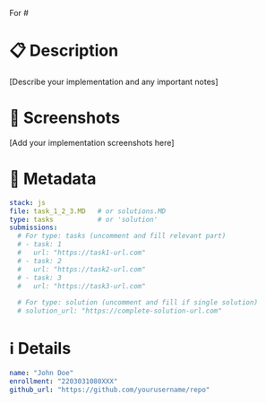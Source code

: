 [//]: # "First line should mention which issue this PR is for"
For #<issue-number>

[//]: # "Describe what you implemented"
# 📋 Description
[Describe your implementation and any important notes]

[//]: # "Add screenshots showing your implementation"
# 📸 Screenshots
[Add your implementation screenshots here]

[//]: # "Fill the metadata according to your assignment type"
# 📝 Metadata
```yaml
stack: js
file: task_1_2_3.MD   # or solutions.MD
type: tasks           # or 'solution'
submissions:
  # For type: tasks (uncomment and fill relevant part)
  # - task: 1
  #   url: "https://task1-url.com"
  # - task: 2
  #   url: "https://task2-url.com"
  # - task: 3
  #   url: "https://task3-url.com"
  
  # For type: solution (uncomment and fill if single solution)
  # solution_url: "https://complete-solution-url.com"
```

[//]: # "Fill your personal details"
# ℹ️ Details
```yaml
name: "John Doe"
enrollment: "2203031080XXX"
github_url: "https://github.com/yourusername/repo"
```